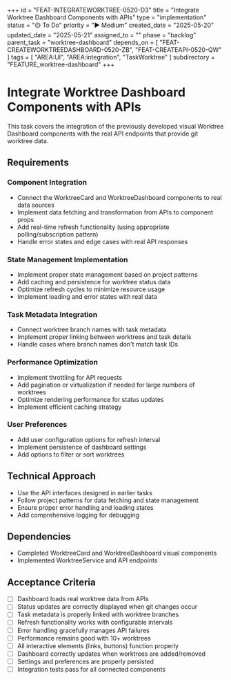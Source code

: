 +++
id = "FEAT-INTEGRATEWORKTREE-0520-D3"
title = "Integrate Worktree Dashboard Components with APIs"
type = "implementation"
status = "🟡 To Do"
priority = "▶️ Medium"
created_date = "2025-05-20"
updated_date = "2025-05-21"
assigned_to = ""
phase = "backlog"
parent_task = "worktree-dashboard"
depends_on = [
  "FEAT-CREATEWORKTREEDASHBOARD-0520-ZB",
  "FEAT-CREATEAPI-0520-QW"
]
tags = [ "AREA:UI", "AREA:integration", "TaskWorktree" ]
subdirectory = "FEATURE_worktree-dashboard"
+++

# Integrate Worktree Dashboard Components with APIs

This task covers the integration of the previously developed visual Worktree Dashboard components with the real API endpoints that provide git worktree data.

## Requirements

### Component Integration
- Connect the WorktreeCard and WorktreeDashboard components to real data sources
- Implement data fetching and transformation from APIs to component props
- Add real-time refresh functionality (using appropriate polling/subscription pattern)
- Handle error states and edge cases with real API responses

### State Management Implementation
- Implement proper state management based on project patterns
- Add caching and persistence for worktree status data
- Optimize refresh cycles to minimize resource usage
- Implement loading and error states with real data

### Task Metadata Integration
- Connect worktree branch names with task metadata
- Implement proper linking between worktrees and task details
- Handle cases where branch names don't match task IDs

### Performance Optimization
- Implement throttling for API requests
- Add pagination or virtualization if needed for large numbers of worktrees
- Optimize rendering performance for status updates
- Implement efficient caching strategy

### User Preferences
- Add user configuration options for refresh interval
- Implement persistence of dashboard settings
- Add options to filter or sort worktrees

## Technical Approach
- Use the API interfaces designed in earlier tasks
- Follow project patterns for data fetching and state management
- Ensure proper error handling and loading states
- Add comprehensive logging for debugging

## Dependencies
- Completed WorktreeCard and WorktreeDashboard visual components
- Implemented WorktreeService and API endpoints

## Acceptance Criteria
- [ ] Dashboard loads real worktree data from APIs
- [ ] Status updates are correctly displayed when git changes occur
- [ ] Task metadata is properly linked with worktree branches
- [ ] Refresh functionality works with configurable intervals
- [ ] Error handling gracefully manages API failures
- [ ] Performance remains good with 10+ worktrees
- [ ] All interactive elements (links, buttons) function properly
- [ ] Dashboard correctly updates when worktrees are added/removed
- [ ] Settings and preferences are properly persisted
- [ ] Integration tests pass for all connected components
